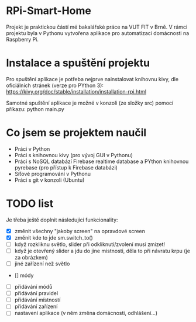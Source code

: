 # RPi-Smart-Home
Projekt je praktickou částí mé bakalářské práce na VUT FIT v Brně.
V rámci projektu byla v Pythonu vytvořena aplikace pro automatizaci domácnosti na Raspberry Pi.

# Instalace a spuštění projektu
Pro spuštění aplikace je potřeba nejprve nainstalovat knihovnu kivy, dle oficiálních stránek (verze pro PYthon 3):  
https://kivy.org/doc/stable/installation/installation-rpi.html

Samotné spuštění aplikace je možné v konzoli (ze složky src) pomocí příkazu:
python main.py


# Co jsem se projektem naučil
- Práci v Python
- Práci s knihovnou kivy (pro vývoj GUI v Pythonu)
- Práci s NoSQL databází Firebase realtime database a PYthon knihovnou pyrebase (pro přístup k Firebase databázi)
- Síťové programování v Pythonu
- Práci s git v konzoli (Ubuntu)

# TODO list
Je třeba ještě doplnit následující funkcionality:
- [x] změnit všechny "jakoby screen" na opravdové screen  
- [x] změnit kde to jde sm.switch_to()  
- [ ] když rozkliknu světlo, slider při odkliknutí/zvolení musí zmizet!  
- [ ] když je otevřený slider a jdu do jine mistnosti, děla to při návratu krpu (je za obrázkem)  
- [ ] jiné zařízení než světlo  
- [] módy  
- [ ] přidávání módů  
- [ ] přidávání pravidel  
- [ ] přidávání místností  
- [ ] přidávání zařízení  
- [ ] nastavení aplikace (v něm změna domácnosti, odhlášení...)  
